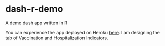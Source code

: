 # dash-r-demo

A demo dash app written in R

You can experience the app deployed on Heroku [here](dsci-532-2022-ia2-klv.herokuapp.com/).  I am designing the tab of Vaccination and Hospitalization Indicators.
